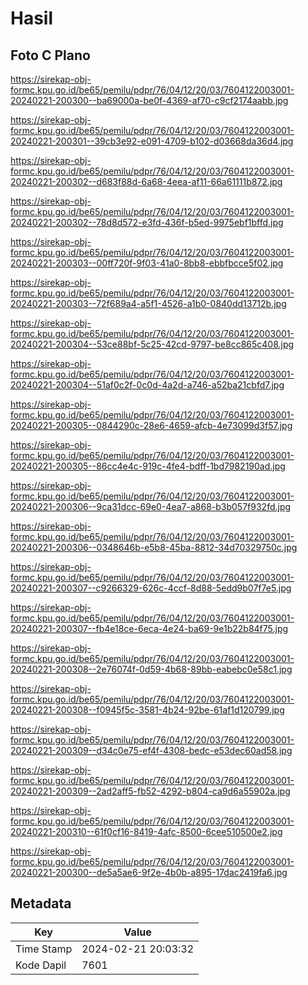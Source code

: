 # Hasil

## Foto C Plano

https://sirekap-obj-formc.kpu.go.id/be65/pemilu/pdpr/76/04/12/20/03/7604122003001-20240221-200300--ba69000a-be0f-4369-af70-c9cf2174aabb.jpg

https://sirekap-obj-formc.kpu.go.id/be65/pemilu/pdpr/76/04/12/20/03/7604122003001-20240221-200301--39cb3e92-e091-4709-b102-d03668da36d4.jpg

https://sirekap-obj-formc.kpu.go.id/be65/pemilu/pdpr/76/04/12/20/03/7604122003001-20240221-200302--d683f88d-6a68-4eea-af11-66a61111b872.jpg

https://sirekap-obj-formc.kpu.go.id/be65/pemilu/pdpr/76/04/12/20/03/7604122003001-20240221-200302--78d8d572-e3fd-436f-b5ed-9975ebf1bffd.jpg

https://sirekap-obj-formc.kpu.go.id/be65/pemilu/pdpr/76/04/12/20/03/7604122003001-20240221-200303--00ff720f-9f03-41a0-8bb8-ebbfbcce5f02.jpg

https://sirekap-obj-formc.kpu.go.id/be65/pemilu/pdpr/76/04/12/20/03/7604122003001-20240221-200303--72f689a4-a5f1-4526-a1b0-0840dd13712b.jpg

https://sirekap-obj-formc.kpu.go.id/be65/pemilu/pdpr/76/04/12/20/03/7604122003001-20240221-200304--53ce88bf-5c25-42cd-9797-be8cc865c408.jpg

https://sirekap-obj-formc.kpu.go.id/be65/pemilu/pdpr/76/04/12/20/03/7604122003001-20240221-200304--51af0c2f-0c0d-4a2d-a746-a52ba21cbfd7.jpg

https://sirekap-obj-formc.kpu.go.id/be65/pemilu/pdpr/76/04/12/20/03/7604122003001-20240221-200305--0844290c-28e6-4659-afcb-4e73099d3f57.jpg

https://sirekap-obj-formc.kpu.go.id/be65/pemilu/pdpr/76/04/12/20/03/7604122003001-20240221-200305--86cc4e4c-919c-4fe4-bdff-1bd7982190ad.jpg

https://sirekap-obj-formc.kpu.go.id/be65/pemilu/pdpr/76/04/12/20/03/7604122003001-20240221-200306--9ca31dcc-69e0-4ea7-a868-b3b057f932fd.jpg

https://sirekap-obj-formc.kpu.go.id/be65/pemilu/pdpr/76/04/12/20/03/7604122003001-20240221-200306--0348646b-e5b8-45ba-8812-34d70329750c.jpg

https://sirekap-obj-formc.kpu.go.id/be65/pemilu/pdpr/76/04/12/20/03/7604122003001-20240221-200307--c9266329-626c-4ccf-8d88-5edd9b07f7e5.jpg

https://sirekap-obj-formc.kpu.go.id/be65/pemilu/pdpr/76/04/12/20/03/7604122003001-20240221-200307--fb4e18ce-6eca-4e24-ba69-9e1b22b84f75.jpg

https://sirekap-obj-formc.kpu.go.id/be65/pemilu/pdpr/76/04/12/20/03/7604122003001-20240221-200308--2e76074f-0d59-4b68-89bb-eabebc0e58c1.jpg

https://sirekap-obj-formc.kpu.go.id/be65/pemilu/pdpr/76/04/12/20/03/7604122003001-20240221-200308--f0945f5c-3581-4b24-92be-61af1d120799.jpg

https://sirekap-obj-formc.kpu.go.id/be65/pemilu/pdpr/76/04/12/20/03/7604122003001-20240221-200309--d34c0e75-ef4f-4308-bedc-e53dec60ad58.jpg

https://sirekap-obj-formc.kpu.go.id/be65/pemilu/pdpr/76/04/12/20/03/7604122003001-20240221-200309--2ad2aff5-fb52-4292-b804-ca9d6a55902a.jpg

https://sirekap-obj-formc.kpu.go.id/be65/pemilu/pdpr/76/04/12/20/03/7604122003001-20240221-200310--61f0cf16-8419-4afc-8500-6cee510500e2.jpg

https://sirekap-obj-formc.kpu.go.id/be65/pemilu/pdpr/76/04/12/20/03/7604122003001-20240221-200300--de5a5ae6-9f2e-4b0b-a895-17dac2419fa6.jpg


## Metadata

| Key        | Value               |
| ---------- | ------------------- |
| Time Stamp | 2024-02-21 20:03:32 |
| Kode Dapil | 7601                |



